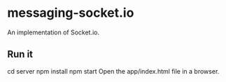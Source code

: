 # messaging-socket.io
An implementation of Socket.io.

## Run it
cd server
npm install
npm start
Open the app/index.html file in a browser.
